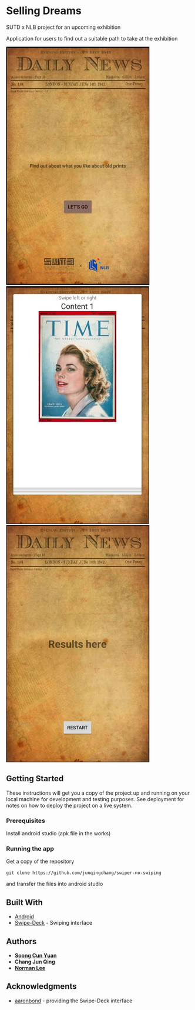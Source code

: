 # Selling Dreams
SUTD x NLB project for an upcoming exhibition

Application for users to find out a suitable path to take at the exhibition

![alt text](https://github.com/junqingchang/swiper-no-swiping/blob/master/Screenshots/ss1.JPG)
![alt text](https://github.com/junqingchang/swiper-no-swiping/blob/master/Screenshots/ss2.JPG)
                 ![alt text](https://github.com/junqingchang/swiper-no-swiping/blob/master/Screenshots/ss3.JPG)
## Getting Started

These instructions will get you a copy of the project up and running on your local machine for development and testing purposes. See deployment for notes on how to deploy the project on a live system.

### Prerequisites

Install android studio (apk file in the works)

### Running the app

Get a copy of the repository
```
git clone https://github.com/junqingchang/swiper-no-swiping
```

and transfer the files into android studio

## Built With

* [Android](https://www.android.com/)
* [Swipe-Deck](https://github.com/aaronbond/Swipe-Deck) - Swiping interface

## Authors

* [**Soong Cun Yuan**](https://github.com/zengersoong)
* **Chang Jun Qing**
* [**Norman Lee**](https://github.com/otakuprof)

## Acknowledgments
* [aaronbond](https://github.com/aaronbond) - providing the Swipe-Deck interface
